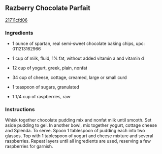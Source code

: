 ## Razberry Chocolate Parfait

[21711cfd06](http://www.food.com/recipe/razberry-chocolate-parfait-241454)

### Ingredients

 - 1 ounce of spartan, real semi-sweet chocolate baking chips, upc: 011213162966

 - 1 cup of milk, fluid, 1% fat, without added vitamin a and vitamin d

 - 12 cup of yogurt, greek, plain, nonfat

 - 34 cup of cheese, cottage, creamed, large or small curd

 - 1 teaspoon of sugars, granulated

 - 1 1/4 cup of raspberries, raw

### Instructions

Whisk together chocolate pudding mix and nonfat milk until smooth. Set aside pudding to gel. In another bowl, mix together yogurt, cottage cheese and Splenda. To serve. Spoon 1 tablespoon of pudding each into two glasses. Top with 1 tablespoon of yogurt and cheese mixture and several raspberries. Repeat layers until all ingredients are used, reserving a few raspberries for garnish.